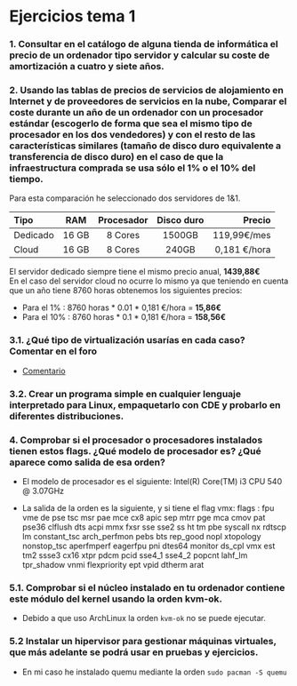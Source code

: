 # Ejercicios tema 1

### 1. Consultar en el catálogo de alguna tienda de informática el precio de un ordenador tipo servidor y calcular su coste de amortización a cuatro y siete años.


### 2. Usando las tablas de precios de servicios de alojamiento en Internet y de proveedores de servicios en la nube, Comparar el coste durante un año de un ordenador con un procesador estándar (escogerlo de forma que sea el mismo tipo de procesador en los dos vendedores) y con el resto de las características similares (tamaño de disco duro equivalente a transferencia de disco duro) en el caso de que la infraestructura comprada se usa sólo el 1% o el 10% del tiempo.

Para esta comparación he seleccionado dos servidores de 1&1.

|Tipo | RAM | Procesador | Disco duro | Precio|
|:----|:---:|:----------:|:----------:|------:|
|Dedicado|16 GB| 8 Cores | 1500GB|    119,99€/mes|
|Cloud|16 GB|8 Cores| 240GB| 0,181 €/hora|

El servidor dedicado siempre tiene el mismo precio anual, **1439,88€**  
En el caso del servidor cloud no ocurre lo mismo ya que teniendo en cuenta
que un año tiene 8760 horas obtenemos los siguientes precios:
- Para el 1% : 8760 horas \* 0.01 \* 0,181 €/hora = **15,86€**
- Para el 10% : 8760 horas \* 0.1 \* 0,181 €/hora = **158,56€**

### 3.1. ¿Qué tipo de virtualización usarías en cada caso? Comentar en el foro
- [Comentario](https://github.com/JJ/IV16-17/issues/1#issuecomment-251802837)

### 3.2. Crear un programa simple en cualquier lenguaje interpretado para Linux, empaquetarlo con CDE y probarlo en diferentes distribuciones.


### 4. Comprobar si el procesador o procesadores instalados tienen estos flags. ¿Qué modelo de procesador es? ¿Qué aparece como salida de esa orden?
- El modelo de procesador es el siguiente: Intel(R) Core(TM) i3 CPU         540  @ 3.07GHz


- La salida de la orden es la siguiente, y si tiene el flag vmx:
flags		: fpu vme de pse tsc msr pae mce cx8 apic sep mtrr pge mca cmov pat pse36 clflush dts acpi mmx fxsr sse sse2 ss ht tm pbe syscall nx rdtscp lm constant_tsc arch_perfmon pebs bts rep_good nopl xtopology nonstop_tsc aperfmperf eagerfpu pni dtes64 monitor ds_cpl vmx est tm2 ssse3 cx16 xtpr pdcm pcid sse4_1 sse4_2 popcnt lahf_lm tpr_shadow vnmi flexpriority ept vpid dtherm arat


### 5.1. Comprobar si el núcleo instalado en tu ordenador contiene este módulo del kernel usando la orden kvm-ok.
- Debido a que uso ArchLinux la orden `kvm-ok` no se puede ejecutar.

### 5.2 Instalar un hipervisor para gestionar máquinas virtuales, que más adelante se podrá usar en pruebas y ejercicios.
- En mi caso he instalado quemu mediante la orden `sudo pacman -S quemu`
